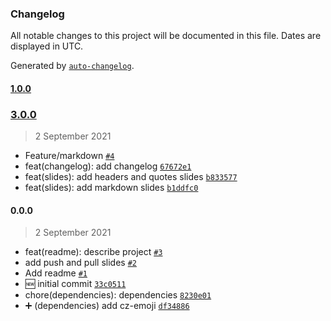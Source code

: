 ### Changelog

All notable changes to this project will be documented in this file. Dates are displayed in UTC.

Generated by [`auto-changelog`](https://github.com/CookPete/auto-changelog).

#### [1.0.0](https://github.com/antoinedmc/git-bootcamp/compare/3.0.0...1.0.0)

### [3.0.0](https://github.com/antoinedmc/git-bootcamp/compare/0.0.0...3.0.0)

> 2 September 2021

- Feature/markdown [`#4`](https://github.com/antoinedmc/git-bootcamp/pull/4)
- feat(changelog): add changelog [`67672e1`](https://github.com/antoinedmc/git-bootcamp/commit/67672e1ef85189ef3ebdca66fa8e89943b89ad59)
- feat(slides): add headers and quotes slides [`b833577`](https://github.com/antoinedmc/git-bootcamp/commit/b83357736e050e228c8bfad07274bf495c8e84be)
- feat(slides): add markdown slides [`b1ddfc0`](https://github.com/antoinedmc/git-bootcamp/commit/b1ddfc0b494bd0b665cbc68b12aa26ebacb4e6a7)

#### 0.0.0

> 2 September 2021

- feat(readme): describe project [`#3`](https://github.com/antoinedmc/git-bootcamp/pull/3)
- add push and pull slides [`#2`](https://github.com/antoinedmc/git-bootcamp/pull/2)
- Add readme [`#1`](https://github.com/antoinedmc/git-bootcamp/pull/1)
- :new: initial commit [`33c0511`](https://github.com/antoinedmc/git-bootcamp/commit/33c051174342b4a9b605b1b6e5bb2a145194a129)
- chore(dependencies): dependencies [`8230e01`](https://github.com/antoinedmc/git-bootcamp/commit/8230e01681f08e4ca403431553320641c046328a)
- :heavy_plus_sign: (dependencies) add cz-emoji [`df34886`](https://github.com/antoinedmc/git-bootcamp/commit/df3488667abed2e775c10b5af4a4e9a9ea9631c1)
